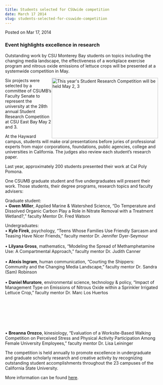 ```yaml
---
title: Students selected for CSUwide competition
date: March 17 2014
slug: students-selected-for-csuwide-competition
---
```


 



<span class="date">Posted on Mar 17, 2014    </span>
<h3>Event highlights excellence in research</h3>
<p>Outstanding work by CSU Monterey Bay students on topics
including the changing media landscape, the effectiveness of a
workplace exercise program and nitrous oxide emissions of lettuce
crops will be presented at a systemwide competition in May.</p>
<p><img alt="This year&apos;s Student Research Competition will be held May 2, 3" src="https://news.csumb.edu/sites/default/files/65/attachments/news/images/research.jpg" style="width:350px; height:199px; float:right">Six projects were
selected by a committee of CSUMB&#x2019;s Faculty Senate to represent the
university at the 28th annual Student Research Competition at CSU
East Bay May 2 and 3.</img></p>
<p>At the Hayward campus, students will make oral presentations
before juries of professional experts from major corporations,
foundations, public agencies, college and universities in
California. The judges also review each student&#x2019;s research
paper.</p>
<p>Last year, approximately 200 students presented their work at
Cal Poly Pomona.</p>
<p>One CSUMB graduate student and five undergraduates will present
their work. Those students, their degree programs, research topics
and faculty advisers:</p>
<p>Graduate student:<br>
&#x2022; <strong>Gwen Miller</strong>, Applied Marine &amp; Watershed
Science, &#x201C;Do Temperature and Dissolved Organic Carbon Play a Role
in Nitrate Removal with a Treatment Wetland?,&#x201D; faculty Mentor Dr.
Fred Watson</br></p>
<p>Undergraduates:<br>
&#x2022; <strong>Kyle Firek</strong>, psychology, &#x201C;Teens Whose Families
Use Friendly Sarcasm and Teasing Have Nicer Friends,&#x201D; faculty
mentor Dr. Jennifer Dyer-Seymour<br>
<br>
&#x2022; <strong>Lilyana Gross</strong>, mathematics, &#x201C;Modeling the Spread
of Methamphetamine Use: A Compartmental Approach,&#x201D; faculty mentor
Dr. Judith Canner<br>
<br>
&#x2022; <strong>Alexis Ingram</strong>, human communication, &#x201C;Courting
the Shippers: Community and the Changing Media Landscape,&#x201D; faculty
mentor Dr. Sandra (Sam) Robinson<br>
<br>
&#x2022; <strong>Daniel Muratore</strong>, environmental science,
technology &amp; policy, &#x201C;Impact of Management Type on Emissions of
Nitrous Oxide within a Sprinkler Irrigated Lettuce Crop,&#x201D; faculty
mentor Dr. Marc Los Huertos</br></br></br></br></br></br></br></p>
<p>&#x2022; <strong>Breanna Orozco</strong>, kinesiology, &#x201C;Evaluation of a
Worksite-Based Walking Competition on Perceived Stress and Physical
Activity Participation Among Female University Employees,&#x201D; faculty
mentor Dr. Lisa Leininger</p>
<p>The competition is held annually to promote excellence in
undergraduate and graduate scholarly research and creative activity
by recognizing outstanding student accomplishments throughout the
23 campuses of the California State University.</p>
<p>More information can be found <a href="https://www20.csueastbay.edu/orsp/csr/research-competition.html" rel="nofollow">here</a>.</p>
<p><br>
&#xA0;</br></p>





 
